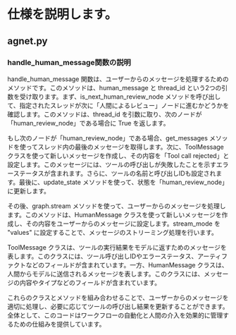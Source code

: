 # 仕様を説明します。

## agnet.py


### handle_human_message関数の説明

handle_human_message 関数は、ユーザーからのメッセージを処理するためのメソッドです。このメソッドは、human_message と thread_id という2つの引数を受け取ります。まず、is_next_human_review_node メソッドを呼び出して、指定されたスレッドが次に「人間によるレビュー」ノードに進むかどうかを確認します。このメソッドは、thread_id を引数に取り、次のノードが「human_review_node」である場合に True を返します。

もし次のノードが「human_review_node」である場合、get_messages メソッドを使ってスレッド内の最後のメッセージを取得します。次に、ToolMessage クラスを使って新しいメッセージを作成し、その内容を「Tool call rejected」と設定します。このメッセージには、ツールの呼び出しが失敗したことを示すエラーステータスが含まれます。さらに、ツールの名前と呼び出しIDも設定されます。最後に、update_state メソッドを使って、状態を「human_review_node」に更新します。

その後、graph.stream メソッドを使って、ユーザーからのメッセージを処理します。このメソッドは、HumanMessage クラスを使って新しいメッセージを作成し、その内容をユーザーからのメッセージに設定します。stream_mode を "values" に設定することで、メッセージのストリーミング処理を行います。

ToolMessage クラスは、ツールの実行結果をモデルに返すためのメッセージを表します。このクラスには、ツール呼び出しIDやエラーステータス、アーティファクトなどのフィールドが含まれています。一方、HumanMessage クラスは、人間からモデルに送信されるメッセージを表します。このクラスには、メッセージの内容やタイプなどのフィールドが含まれています。

これらのクラスとメソッドを組み合わせることで、ユーザーからのメッセージを適切に処理し、必要に応じてツールの呼び出し結果を更新することができます。全体として、このコードはワークフローの自動化と人間の介入を効果的に管理するための仕組みを提供しています。
